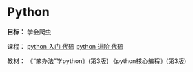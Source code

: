 # Python

**目标：** 学会爬虫

课程：
[python 入门 代码](http://www.imooc.com/u/4228249/course/177/codes)
[python 进阶 代码](http://www.imooc.com/u/4228249/course/317/codes)

教材：
《“笨办法”学python》(第3版)
《python核心编程》(第3版)
